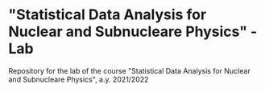 # "Statistical Data Analysis for Nuclear and Subnucleare Physics" - Lab
Repository for the lab of the course "Statistical Data Analysis for Nuclear and Subnucleare Physics", a.y. 2021/2022
